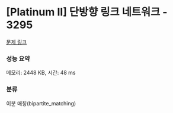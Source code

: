 # [Platinum II] 단방향 링크 네트워크 - 3295 

[문제 링크](https://www.acmicpc.net/problem/3295) 

### 성능 요약

메모리: 2448 KB, 시간: 48 ms

### 분류

이분 매칭(bipartite_matching)


